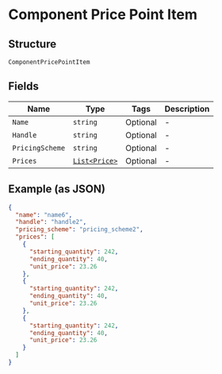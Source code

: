 
# Component Price Point Item

## Structure

`ComponentPricePointItem`

## Fields

| Name | Type | Tags | Description |
|  --- | --- | --- | --- |
| `Name` | `string` | Optional | - |
| `Handle` | `string` | Optional | - |
| `PricingScheme` | `string` | Optional | - |
| `Prices` | [`List<Price>`](../../doc/models/price.md) | Optional | - |

## Example (as JSON)

```json
{
  "name": "name6",
  "handle": "handle2",
  "pricing_scheme": "pricing_scheme2",
  "prices": [
    {
      "starting_quantity": 242,
      "ending_quantity": 40,
      "unit_price": 23.26
    },
    {
      "starting_quantity": 242,
      "ending_quantity": 40,
      "unit_price": 23.26
    },
    {
      "starting_quantity": 242,
      "ending_quantity": 40,
      "unit_price": 23.26
    }
  ]
}
```

